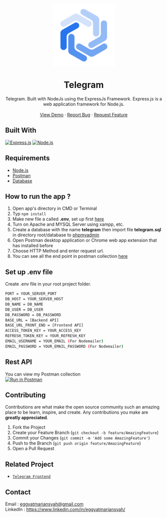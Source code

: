 <p align="center">
  <a href="https://github.com/eggyatma2908/Telegram-Backend">
    <img src="./Logo/logo.png"  width="200px" alt="Logo" width="80">
  </a>
<h1 align="center">Telegram</h1>
  <p align="center">
   Telegram. Built with NodeJs using the ExpressJs Framework.
      Express.js is a web application framework for Node.js.
    <br />
  <br/>
    <a href="https://telegram-id.netlify.app">View Demo</a>
    ·
    <a href="https://github.com/eggyatma2908/Telegram-Backend/issues">Report Bug</a>
    ·
    <a href="https://github.com/eggyatma2908/Telegram-Backend/issues">Request Feature</a>
  </p>
  
## Built With
[![Express.js](https://img.shields.io/badge/Express-4.17.1-green?style=flat)](https://expressjs.com/en/starter/installing.html)
[![Node.js](https://img.shields.io/badge/NodeJs-v14-lightgreen?style=flat)](https://nodejs.org/)

## Requirements
* [Node.js](https://nodejs.org/en/)
* [Postman](https://www.getpostman.com/)
* [Database](telegram.sql)


## How to run the app ?
1. Open app's directory in CMD or Terminal
2. Typ
```npm install```
3. Make new file a called **.env**, set up first [here](#set-up-env-file)
4. Turn on Apache and MYSQL Server using xampp, etc.
5. Create a database with the name **telegram** then  import file **telegram.sql** in directory root/database to [phpmyadmin](http://localhost/phpmyadmin)
6. Open Postman desktop application or Chrome web app extension that has installed before
7. Choose HTTP Method and enter request url.
8. You can see all the end point in postman collection [here](#rest-api)

## Set up .env file
Create .env file in your root project folder.<br>
```bash
PORT = YOUR_SERVER_PORT
DB_HOST = YOUR_SERVER_HOST
DB_NAME = DB_NAME
DB_USER = DB_USER
DB_PASSWORD = DB_PASSWORD
BASE_URL = [Backend API]
BASE_URL_FRONT_END = [Frontend API]
ACCESS_TOKEN_KEY = YOUR_ACCESS_KEY
REFRESH_TOKEN_KEY = YOUR_REFRESH_KEY
EMAIL_USERNAME = YOUR_EMAIL (For Nodemailer)
EMAIL_PASSWORD = YOUR_EMAIL_PASSWORD (For Nodemailer)
```

## Rest API
You can view my Postman collection </br>
[![Run in Postman](https://run.pstmn.io/button.svg)](https://app.getpostman.com/run-collection/abc8b64994ea84f3de6a)

## Contributing

Contributions are what make the open source community such an amazing place to be learn, inspire, and create. Any contributions you make are **greatly appreciated**.

1. Fork the Project
2. Create your Feature Branch (`git checkout -b feature/AmazingFeature`)
3. Commit your Changes (`git commit -m 'Add some AmazingFeature'`)
4. Push to the Branch (`git push origin feature/AmazingFeature`)
5. Open a Pull Request

## Related Project
* [`Telegram Frontend`](https://github.com/eggyatma2908/Telegram-Frontend)

## Contact
Email : eggyatmariansyah@gmail.com <br>
LinkedIn : https://www.linkedin.com/in/eggyatmariansyah/
